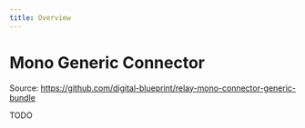 ```yaml
---
title: Overview
---
```


# Mono Generic Connector

Source: https://github.com/digital-blueprint/relay-mono-connector-generic-bundle

TODO